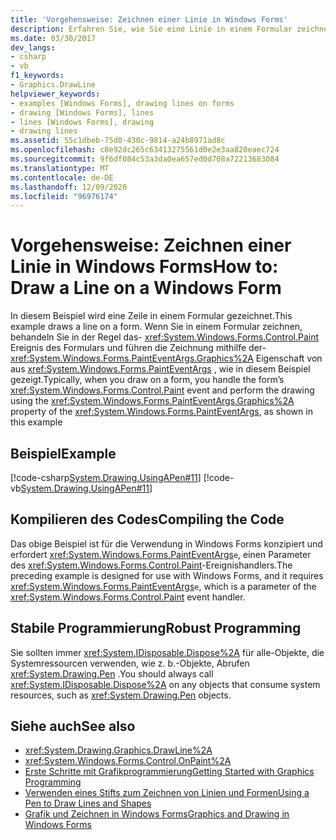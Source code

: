 ```yaml
---
title: 'Vorgehensweise: Zeichnen einer Linie in Windows Forms'
description: Erfahren Sie, wie Sie eine Linie in einem Formular zeichnen, indem Sie das Paint-Ereignis behandeln, und führen Sie dann die Zeichnung mithilfe der Graphics-Eigenschaft von "pinteventargs" aus.
ms.date: 03/30/2017
dev_langs:
- csharp
- vb
f1_keywords:
- Graphics.DrawLine
helpviewer_keywords:
- examples [Windows Forms], drawing lines on forms
- drawing [Windows Forms], lines
- lines [Windows Forms], drawing
- drawing lines
ms.assetid: 55c1dbeb-75d0-430c-9814-a24b8971ad8c
ms.openlocfilehash: c8e92dc265c63413275561d0e2e3aa820eaec724
ms.sourcegitcommit: 9f6df084c53a3da0ea657ed0d708a72213683084
ms.translationtype: MT
ms.contentlocale: de-DE
ms.lasthandoff: 12/09/2020
ms.locfileid: "96976174"
---
```

# <a name="how-to-draw-a-line-on-a-windows-form"></a><span data-ttu-id="4d8de-103">Vorgehensweise: Zeichnen einer Linie in Windows Forms</span><span class="sxs-lookup"><span data-stu-id="4d8de-103">How to: Draw a Line on a Windows Form</span></span>
<span data-ttu-id="4d8de-104">In diesem Beispiel wird eine Zeile in einem Formular gezeichnet.</span><span class="sxs-lookup"><span data-stu-id="4d8de-104">This example draws a line on a form.</span></span> <span data-ttu-id="4d8de-105">Wenn Sie in einem Formular zeichnen, behandeln Sie in der Regel das-  <xref:System.Windows.Forms.Control.Paint> Ereignis des Formulars und führen die Zeichnung mithilfe der- <xref:System.Windows.Forms.PaintEventArgs.Graphics%2A> Eigenschaft von aus <xref:System.Windows.Forms.PaintEventArgs> , wie in diesem Beispiel gezeigt.</span><span class="sxs-lookup"><span data-stu-id="4d8de-105">Typically, when you draw on a form, you handle the form’s  <xref:System.Windows.Forms.Control.Paint> event and perform the drawing using the <xref:System.Windows.Forms.PaintEventArgs.Graphics%2A> property of the <xref:System.Windows.Forms.PaintEventArgs>, as shown in this example</span></span>  
  
## <a name="example"></a><span data-ttu-id="4d8de-106">Beispiel</span><span class="sxs-lookup"><span data-stu-id="4d8de-106">Example</span></span>  
 [!code-csharp[System.Drawing.UsingAPen#11](~/samples/snippets/csharp/VS_Snippets_Winforms/System.Drawing.UsingAPen/CS/Class1.cs#11)]
 [!code-vb[System.Drawing.UsingAPen#11](~/samples/snippets/visualbasic/VS_Snippets_Winforms/System.Drawing.UsingAPen/VB/Class1.vb#11)]  
  
## <a name="compiling-the-code"></a><span data-ttu-id="4d8de-107">Kompilieren des Codes</span><span class="sxs-lookup"><span data-stu-id="4d8de-107">Compiling the Code</span></span>  
 <span data-ttu-id="4d8de-108">Das obige Beispiel ist für die Verwendung in Windows Forms konzipiert und erfordert <xref:System.Windows.Forms.PaintEventArgs>`e`, einen Parameter des <xref:System.Windows.Forms.Control.Paint>-Ereignishandlers.</span><span class="sxs-lookup"><span data-stu-id="4d8de-108">The preceding example is designed for use with Windows Forms, and it requires <xref:System.Windows.Forms.PaintEventArgs>`e`, which is a parameter of the <xref:System.Windows.Forms.Control.Paint> event handler.</span></span>  
  
## <a name="robust-programming"></a><span data-ttu-id="4d8de-109">Stabile Programmierung</span><span class="sxs-lookup"><span data-stu-id="4d8de-109">Robust Programming</span></span>  
 <span data-ttu-id="4d8de-110">Sie sollten immer <xref:System.IDisposable.Dispose%2A> für alle-Objekte, die Systemressourcen verwenden, wie z. b.-Objekte, Abrufen <xref:System.Drawing.Pen> .</span><span class="sxs-lookup"><span data-stu-id="4d8de-110">You should always call <xref:System.IDisposable.Dispose%2A> on any objects that consume system resources, such as <xref:System.Drawing.Pen> objects.</span></span>  
  
## <a name="see-also"></a><span data-ttu-id="4d8de-111">Siehe auch</span><span class="sxs-lookup"><span data-stu-id="4d8de-111">See also</span></span>

- <xref:System.Drawing.Graphics.DrawLine%2A>
- <xref:System.Windows.Forms.Control.OnPaint%2A>
- [<span data-ttu-id="4d8de-112">Erste Schritte mit Grafikprogrammierung</span><span class="sxs-lookup"><span data-stu-id="4d8de-112">Getting Started with Graphics Programming</span></span>](getting-started-with-graphics-programming.md)
- [<span data-ttu-id="4d8de-113">Verwenden eines Stifts zum Zeichnen von Linien und Formen</span><span class="sxs-lookup"><span data-stu-id="4d8de-113">Using a Pen to Draw Lines and Shapes</span></span>](using-a-pen-to-draw-lines-and-shapes.md)
- [<span data-ttu-id="4d8de-114">Grafik und Zeichnen in Windows Forms</span><span class="sxs-lookup"><span data-stu-id="4d8de-114">Graphics and Drawing in Windows Forms</span></span>](graphics-and-drawing-in-windows-forms.md)
